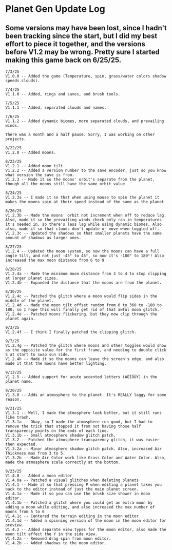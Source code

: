 # Planet Gen Update Log
## Some versions may have been lost, since I hadn't been tracking since the start, but I did my best effort to piece it together, and the versions before V1.2 may be wrong. Pretty sure I started making this game back on 6/25/25.
~~~~~~~~~~~~
7/3/25
V1.0.0 -- Added the game (Temperature, spin, grass/water colors shadow speeds clouds).
~~~~~~~~~~~~
~~~~~~~~~~~~
7/4/25
V1.1.0 -- Added, rings and saves, and brush tools.
~~~~~~~~~~~~
~~~~~~~~~~~~
7/5/25
V1.1.1 -- Added, separated clouds and names.
~~~~~~~~~~~~
~~~~~~~~~~~~
7/6/25
V1.1.2 -- Added dynamic biomes, more separated clouds, and prevailing winds.
~~~~~~~~~~~~
~~~~~~~~~~~~
There was a month and a half pause. Sorry, I was working on other projects.
~~~~~~~~~~~~
~~~~~~~~~~~~
8/22/25 
V1.2.0 -- Added moons.
~~~~~~~~~~~~
~~~~~~~~~~~~
8/23/25
V1.2.1 -- Added moon tilt.
V1.2.2 -- Added a version number to the save encoder, just so you know what version the save is from.
V1.2.3 -- Made it so the moons' orbit's separate from the planet, though all the moons still have the same orbit value.
~~~~~~~~~~~~
~~~~~~~~~~~~
8/24/25
V1.2.3a -- I made it so that when using mouse to spin the planet it makes the moons spin at their speed instead of the same as the planet
~~~~~~~~~~~~
~~~~~~~~~~~~
8/26/25
V1.2.3b -- Made the moons' orbit not increment when off to reduce lag. Also, made it so the prevailing winds check only ran in temperatures it's needed in, so there's less lag while using dynamic biomes. Also also, made it so that clouds don't update or move when toggled off.
V1.2.3c -- Updated the shadows so that smaller planets have the same amount of shadows as larger ones.
~~~~~~~~~~~~
~~~~~~~~~~~~
8/27/25
V1.2.4 -- Updated the moon system, so now the moons can have a full angle tilt, and not just -45° to 45°, so now it's -180° to 180°! Also increased the max moon distance from 6 to 9
~~~~~~~~~~~~
~~~~~~~~~~~~
8/28/25
V1.2.4a -- Made the minimum moon distance from 3 to 4 to stop clipping at larger planet sizes.
V1.2.4b -- Expanded the distance that the moons are from the planet.
~~~~~~~~~~~~
~~~~~~~~~~~~
8/30/25
V1.2.4c -- Patched the glitch where a moon would flip sides in the middle of the planet.
V1.2.4d -- Made the moon tilt offset random from 0 to 360 to -180 to 180, so I hope this will finally get rid of that awful moon glitch.
V1.2.4e -- Patched moons flickering, but they now clip through the planet again.
~~~~~~~~~~~~
~~~~~~~~~~~~
9/3/25
V1.2.4f -- I think I finally patched the clipping glitch.
~~~~~~~~~~~~
~~~~~~~~~~~~
9/7/25
V1.2.4g -- Patched the glitch where moons and other toggles would show as the opposite value for the first frame, and needing to double click S at start to swap sun side.
V1.2.4h -- Made it so the moons can leave the screen's edge, and also made it that the moons have better lighting.
~~~~~~~~~~~~
~~~~~~~~~~~~
9/13/25
V1.2.5 -- Added support for acute accented letters (ÁÉÍÓÚÝ) in the planet name.
~~~~~~~~~~~~
~~~~~~~~~~~~
9/20/25
V1.3.0 -- Adds an atmosphere to the planet. It's REALLY laggy for some reason.
~~~~~~~~~~~~
~~~~~~~~~~~~
9/21/25
V1.3.1 -- Well, I made the atmosphere look better, but it still runs like trash.
V1.3.1a -- Okay, so I made the atmosphere run good, but I had to remove the trick that stopped it from not having those half transparency points on the ends of each line.
V1.3.1b -- Small atmosphere shadow glitch patch.
V1.3.2 -- Patched the atmosphere transparency glitch, it was easier then expected.
V1.3.2a -- Minor atmosphere shadow glitch patch. Also, increased Air Thickness max from 3 to 5.
V1.3.2b -- Made Air Color work like Grass Color and Water Color. Also, made the atmosphere scale correctly at the bottom.
~~~~~~~~~~~~
~~~~~~~~~~~~
9/23/25
V1.4.0 -- Added a moon editor
V1.4.0a -- Patched a visual glitches when deleting planets
V1.4.1 -- Made it so that pressing P when editing a planet takes you back to the editor instead of just the main planet screen.
V1.4.1a -- Made it so you can use the brush size shower in moon editor.
V1.4.1b -- Patched a glitch where you could get an extra moon by adding a moon while editing, and also increased the max number of moons from 5 to 6 
V1.4.1c -- Centered the terrain editing in the moon editor
V1.4.1d -- Added a spinning version of the moon in the moon editor for preview.
V1.4.2 -- Added separate view types for the moon editor, also made the moon tilt effect the Y in the side view.
V1.4.2a -- Removed drag spin from moon editor.
V1.4.2b -- Added shadows to the moon editor.
~~~~~~~~~~~~
